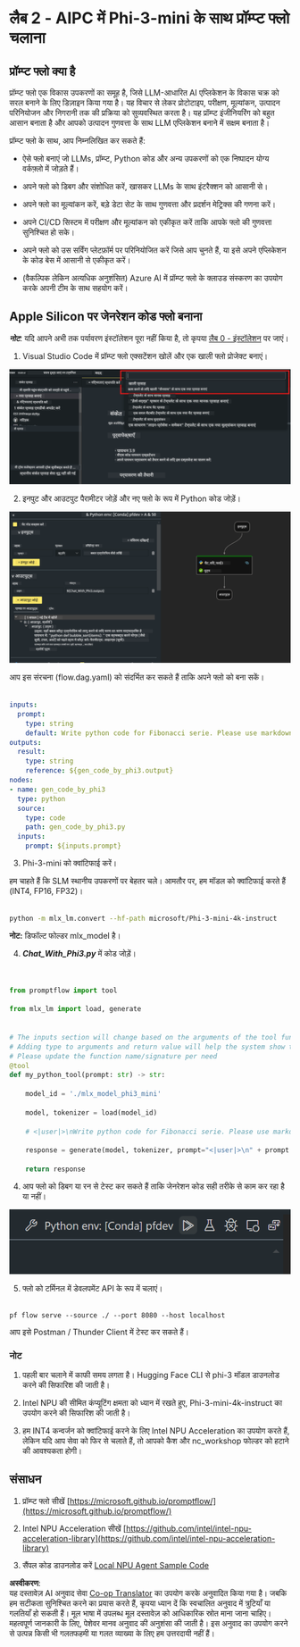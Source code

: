<!--
CO_OP_TRANSLATOR_METADATA:
{
  "original_hash": "830eb246b6fa04f22004b271f3294cfc",
  "translation_date": "2025-04-04T18:35:52+00:00",
  "source_file": "md\\02.Application\\02.Code\\Phi3\\VSCodeExt\\HOL\\Apple\\02.PromptflowWithMLX.md",
  "language_code": "hi"
}
-->
# **लैब 2 - AIPC में Phi-3-mini के साथ प्रॉम्प्ट फ्लो चलाना**

## **प्रॉम्प्ट फ्लो क्या है**

प्रॉम्प्ट फ्लो एक विकास उपकरणों का समूह है, जिसे LLM-आधारित AI एप्लिकेशन के विकास चक्र को सरल बनाने के लिए डिज़ाइन किया गया है। यह विचार से लेकर प्रोटोटाइप, परीक्षण, मूल्यांकन, उत्पादन परिनियोजन और निगरानी तक की प्रक्रिया को सुव्यवस्थित करता है। यह प्रॉम्प्ट इंजीनियरिंग को बहुत आसान बनाता है और आपको उत्पादन गुणवत्ता के साथ LLM एप्लिकेशन बनाने में सक्षम बनाता है।

प्रॉम्प्ट फ्लो के साथ, आप निम्नलिखित कर सकते हैं:

- ऐसे फ्लो बनाएं जो LLMs, प्रॉम्प्ट, Python कोड और अन्य उपकरणों को एक निष्पादन योग्य वर्कफ़्लो में जोड़ते हैं।

- अपने फ्लो को डिबग और संशोधित करें, खासकर LLMs के साथ इंटरैक्शन को आसानी से।

- अपने फ्लो का मूल्यांकन करें, बड़े डेटा सेट के साथ गुणवत्ता और प्रदर्शन मेट्रिक्स की गणना करें।

- अपने CI/CD सिस्टम में परीक्षण और मूल्यांकन को एकीकृत करें ताकि आपके फ्लो की गुणवत्ता सुनिश्चित हो सके।

- अपने फ्लो को उस सर्विंग प्लेटफ़ॉर्म पर परिनियोजित करें जिसे आप चुनते हैं, या इसे अपने एप्लिकेशन के कोड बेस में आसानी से एकीकृत करें।

- (वैकल्पिक लेकिन अत्यधिक अनुशंसित) Azure AI में प्रॉम्प्ट फ्लो के क्लाउड संस्करण का उपयोग करके अपनी टीम के साथ सहयोग करें।  

## **Apple Silicon पर जेनरेशन कोड फ्लो बनाना**

***नोट***: यदि आपने अभी तक पर्यावरण इंस्टॉलेशन पूरा नहीं किया है, तो कृपया [लैब 0 - इंस्टॉलेशन](./01.Installations.md) पर जाएं।

1. Visual Studio Code में प्रॉम्प्ट फ्लो एक्सटेंशन खोलें और एक खाली फ्लो प्रोजेक्ट बनाएं।

![create](../../../../../../../../../translated_images/pf_create.d6172d8277a78a7fa82cd6ff727ed44e037fa78b662f1f62d5963f36d712d229.hi.png)

2. इनपुट और आउटपुट पैरामीटर जोड़ें और नए फ्लो के रूप में Python कोड जोड़ें।

![flow](../../../../../../../../../translated_images/pf_flow.d5646a323fb7f444c0b98b4521057a592325c583e7ba18bc31500bc0415e9ef3.hi.png)

आप इस संरचना (flow.dag.yaml) को संदर्भित कर सकते हैं ताकि अपने फ्लो को बना सकें।

```yaml

inputs:
  prompt:
    type: string
    default: Write python code for Fibonacci serie. Please use markdown as output
outputs:
  result:
    type: string
    reference: ${gen_code_by_phi3.output}
nodes:
- name: gen_code_by_phi3
  type: python
  source:
    type: code
    path: gen_code_by_phi3.py
  inputs:
    prompt: ${inputs.prompt}


```

3. Phi-3-mini को क्वांटिफाई करें।

हम चाहते हैं कि SLM स्थानीय उपकरणों पर बेहतर चले। आमतौर पर, हम मॉडल को क्वांटिफाई करते हैं (INT4, FP16, FP32)।

```bash

python -m mlx_lm.convert --hf-path microsoft/Phi-3-mini-4k-instruct

```

**नोट:** डिफॉल्ट फोल्डर mlx_model है।

4. ***Chat_With_Phi3.py*** में कोड जोड़ें।

```python


from promptflow import tool

from mlx_lm import load, generate


# The inputs section will change based on the arguments of the tool function, after you save the code
# Adding type to arguments and return value will help the system show the types properly
# Please update the function name/signature per need
@tool
def my_python_tool(prompt: str) -> str:

    model_id = './mlx_model_phi3_mini'

    model, tokenizer = load(model_id)

    # <|user|>\nWrite python code for Fibonacci serie. Please use markdown as output<|end|>\n<|assistant|>

    response = generate(model, tokenizer, prompt="<|user|>\n" + prompt  + "<|end|>\n<|assistant|>", max_tokens=2048, verbose=True)

    return response


```

4. आप फ्लो को डिबग या रन से टेस्ट कर सकते हैं ताकि जेनरेशन कोड सही तरीके से काम कर रहा है या नहीं।

![RUN](../../../../../../../../../translated_images/pf_run.d918637dc00f61e9bdeec37d4cc9646f77d270ac9203bcce13569f3157202b6e.hi.png)

5. फ्लो को टर्मिनल में डेवलपमेंट API के रूप में चलाएं।

```

pf flow serve --source ./ --port 8080 --host localhost   

```

आप इसे Postman / Thunder Client में टेस्ट कर सकते हैं।

### **नोट**

1. पहली बार चलाने में काफी समय लगता है। Hugging Face CLI से phi-3 मॉडल डाउनलोड करने की सिफारिश की जाती है।

2. Intel NPU की सीमित कंप्यूटिंग क्षमता को ध्यान में रखते हुए, Phi-3-mini-4k-instruct का उपयोग करने की सिफारिश की जाती है।

3. हम INT4 कन्वर्जन को क्वांटिफाई करने के लिए Intel NPU Acceleration का उपयोग करते हैं, लेकिन यदि आप सेवा को फिर से चलाते हैं, तो आपको कैश और nc_workshop फोल्डर को हटाने की आवश्यकता होगी।

## **संसाधन**

1. प्रॉम्प्ट फ्लो सीखें [https://microsoft.github.io/promptflow/](https://microsoft.github.io/promptflow/)

2. Intel NPU Acceleration सीखें [https://github.com/intel/intel-npu-acceleration-library](https://github.com/intel/intel-npu-acceleration-library)

3. सैंपल कोड डाउनलोड करें [Local NPU Agent Sample Code](../../../../../../../../../code/07.Lab/01/AIPC/local-npu-agent)

**अस्वीकरण**:  
यह दस्तावेज़ AI अनुवाद सेवा [Co-op Translator](https://github.com/Azure/co-op-translator) का उपयोग करके अनुवादित किया गया है। जबकि हम सटीकता सुनिश्चित करने का प्रयास करते हैं, कृपया ध्यान दें कि स्वचालित अनुवाद में त्रुटियाँ या गलतियाँ हो सकती हैं। मूल भाषा में उपलब्ध मूल दस्तावेज़ को आधिकारिक स्रोत माना जाना चाहिए। महत्वपूर्ण जानकारी के लिए, पेशेवर मानव अनुवाद की अनुशंसा की जाती है। इस अनुवाद का उपयोग करने से उत्पन्न किसी भी गलतफहमी या गलत व्याख्या के लिए हम उत्तरदायी नहीं हैं।
